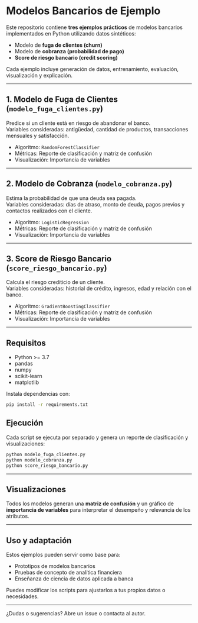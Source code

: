 # Modelos Bancarios de Ejemplo

Este repositorio contiene **tres ejemplos prácticos** de modelos bancarios implementados en Python utilizando datos sintéticos:

- Modelo de **fuga de clientes (churn)**
- Modelo de **cobranza (probabilidad de pago)**
- **Score de riesgo bancario (credit scoring)**

Cada ejemplo incluye generación de datos, entrenamiento, evaluación, visualización y explicación.

---

## 1. Modelo de Fuga de Clientes (`modelo_fuga_clientes.py`)

Predice si un cliente está en riesgo de abandonar el banco.  
Variables consideradas: antigüedad, cantidad de productos, transacciones mensuales y satisfacción.

- Algoritmo: `RandomForestClassifier`
- Métricas: Reporte de clasificación y matriz de confusión
- Visualización: Importancia de variables

---

## 2. Modelo de Cobranza (`modelo_cobranza.py`)

Estima la probabilidad de que una deuda sea pagada.  
Variables consideradas: días de atraso, monto de deuda, pagos previos y contactos realizados con el cliente.

- Algoritmo: `LogisticRegression`
- Métricas: Reporte de clasificación y matriz de confusión
- Visualización: Importancia de variables

---

## 3. Score de Riesgo Bancario (`score_riesgo_bancario.py`)

Calcula el riesgo crediticio de un cliente.  
Variables consideradas: historial de crédito, ingresos, edad y relación con el banco.

- Algoritmo: `GradientBoostingClassifier`
- Métricas: Reporte de clasificación y matriz de confusión
- Visualización: Importancia de variables

---

## Requisitos

- Python >= 3.7
- pandas
- numpy
- scikit-learn
- matplotlib

Instala dependencias con:
```bash
pip install -r requirements.txt
```

## Ejecución

Cada script se ejecuta por separado y genera un reporte de clasificación y visualizaciones:

```bash
python modelo_fuga_clientes.py
python modelo_cobranza.py
python score_riesgo_bancario.py
```

---

## Visualizaciones

Todos los modelos generan una **matriz de confusión** y un gráfico de **importancia de variables** para interpretar el desempeño y relevancia de los atributos.

---

## Uso y adaptación

Estos ejemplos pueden servir como base para:
- Prototipos de modelos bancarios
- Pruebas de concepto de analítica financiera
- Enseñanza de ciencia de datos aplicada a banca

Puedes modificar los scripts para ajustarlos a tus propios datos o necesidades.

---

¿Dudas o sugerencias? Abre un issue o contacta al autor.
